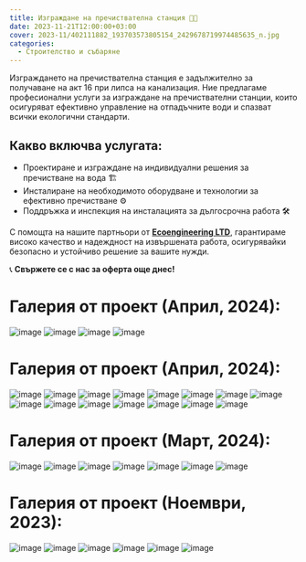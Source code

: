 ```yaml
---
title: Изграждане на пречиствателна станция 🚧💧
date: 2023-11-21T12:00:00+03:00
cover: 2023-11/402111882_193703573805154_2429678719974485635_n.jpg
categories:
  - Строителство и събаряне
---
```


Изграждането на пречиствателна станция е задължително за получаване на акт 16 при липса на канализация. Ние предлагаме професионални услуги за изграждане на пречиствателни станции, които осигуряват ефективно управление на отпадъчните води и спазват всички екологични стандарти.

## Какво включва услугата:

- Проектиране и изграждане на индивидуални решения за пречистване на вода 🏗️
- Инсталиране на необходимото оборудване и технологии за ефективно пречистване ⚙️
- Поддръжка и инспекция на инсталацията за дългосрочна работа 🛠️

С помощта на нашите партньори от [**Ecoengineering LTD**](http://www.ecoengineering.bg/), гарантираме високо качество и надеждност на извършената работа, осигурявайки безопасно и устойчиво решение за вашите нужди.

📞 **Свържете се с нас за оферта още днес!**

# Галерия от проект (Април, 2024):

![image](2024-04a/435972119_280966521745525_3880049720341683854_n.jpg)
![image](2024-04a/436106010_280966445078866_3173116304293559419_n.jpg)
![image](2024-04a/436148871_280966481745529_4343492815333886966_n.jpg)
![image](2024-04a/436243477_280966458412198_6384451088925144360_n.jpg)

# Галерия от проект (Април, 2024):

![image](2024-04/426285302_274513952390782_4599500615737294697_n.jpg)
![image](2024-04/435921199_274513462390831_1029925292279458150_n.jpg)
![image](2024-04/435967435_274514075724103_8698738199902388073_n.jpg)
![image](2024-04/435976993_274514059057438_8116230656632329637_n.jpg)
![image](2024-04/435981276_274513629057481_7783746798500908205_n.jpg)
![image](2024-04/436000891_274513859057458_3426304345333853118_n.jpg)
![image](2024-04/436006928_274513739057470_2808764060449034021_n.jpg)
![image](2024-04/436131415_274513329057511_6308126977326859470_n.jpg)
![image](2024-04/436140183_274513532390824_3644611382092053059_n.jpg)
![image](2024-04/436280178_274513322390845_7966539446715673171_n.jpg)
![image](2024-04/436358152_274513945724116_6391293451022598353_n.jpg)
![image](2024-04/436368652_274513865724124_1854728572402593039_n.jpg)
![image](2024-04/436401891_274513555724155_6366816125666788318_n.jpg)
![image](2024-04/436414844_274513479057496_5755704668561105830_n.jpg)
![image](2024-04/436441396_274514092390768_1822010575624282822_n.jpg)

# Галерия от проект (Март, 2024):

![image](2024-03/430706216_255234760985368_2298222624682970883_n.jpg)
![image](2024-03/430738640_255234694318708_3380012789255441067_n.jpg)
![image](2024-03/430760057_255234677652043_5112019434196697525_n.jpg)
![image](2024-03/430767007_255234527652058_3679074210514385785_n.jpg)
![image](2024-03/430773672_255234670985377_82687864423805633_n.jpg)
![image](2024-03/430797065_255234520985392_6718709419258765306_n.jpg)
![image](2024-03/431502236_255234700985374_3246570117013346774_n.jpg)

# Галерия от проект (Ноември, 2023):

![image](2023-11/402111882_193703573805154_2429678719974485635_n.jpg)
![image](2023-11/402122312_193703680471810_7359368567574030763_n.jpg)
![image](2023-11/402883342_193703643805147_2086340614025119802_n.jpg)
![image](2023-11/404516962_193705287138316_8508625543484974396_n.jpg)
![image](2023-11/404955337_193703660471812_5914663771988618484_n.jpg)
![image](2023-11/404979801_193703770471801_2050918479522276862_n.jpg)
